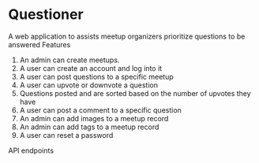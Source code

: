 # Questioner
A web application to assists meetup organizers prioritize questions to be answered
Features
1. An admin can create meetups.
2. A user can create an account and log into it
3. A user can post questions to a specific meetup
4. A user can upvote or downvote a question
5. Questions posted and are sorted based on the number of upvotes they have
6. A user can post a comment to a specific question
7. An admin can add images to a meetup record
8. An admin can add tags to a meetup record
9. A user can reset a password

API endpoints